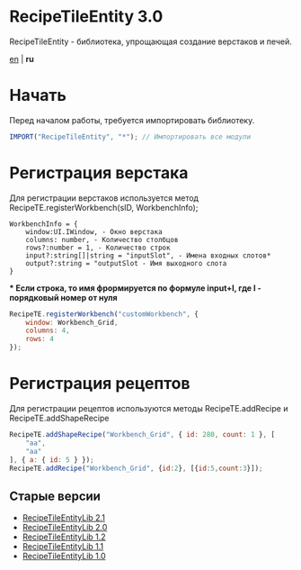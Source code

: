 # RecipeTileEntity 3.0
RecipeTileEntity - библиотека, упрощающая создание верстаков и печей.

[en](https://github.com/Wolf-Team/RecipeTileEntity/blob/main/README.md) | **ru**

# Начать
Перед началом работы, требуется импортировать библиотеку.
``` js
IMPORT("RecipeTileEntity", "*"); // Импортировать все модули
```

# Регистрация верстака
Для регистрации верстаков используется метод RecipeTE.registerWorkbench(sID, WorkbenchInfo);
```
WorkbenchInfo = {
    window:UI.IWindow, - Окно верстака
    columns: number, - Количество столбцов
    rows?:number = 1, - Количество строк
    input?:string[]|string = "inputSlot", - Имена входных слотов*
    output?:string = "outputSlot - Имя выходного слота
}
```
**\* Если строка, то имя фрормируется по формуле input+I, где I - порядковый номер от нуля**

```js
RecipeTE.registerWorkbench("customWorkbench", {
    window: Workbench_Grid,
    columns: 4,
    rows: 4
});
```

# Регистрация рецептов
Для регистрации рецептов используются методы RecipeTE.addRecipe и RecipeTE.addShapeRecipe
```js
RecipeTE.addShapeRecipe("Workbench_Grid", { id: 280, count: 1 }, [
    "aa",
    "aa"
], { a: { id: 5 } });
RecipeTE.addRecipe("Workbench_Grid", {id:2}, [{id:5,count:3}]);
```
 
## Старые версии
* [RecipeTileEntityLib 2.1](https://github.com/Wolf-Team/Libraries/blob/master/RecipeTileEntityLib.js)
* [RecipeTileEntityLib 2.0](https://github.com/Wolf-Team/Libraries/blob/e88db1ef28352867ed661e4ae3589e2a5c952aca/RecipeTileEntityLib.js)
* [RecipeTileEntityLib 1.2](https://github.com/Wolf-Team/Libraries/blob/d95d572b0692c3fa0aa770dc354f5d374999b8cf/RecipeTileEntityLib.js)
* [RecipeTileEntityLib 1.1](https://github.com/Wolf-Team/Libraries/blob/d3667ec852a31bbcb0a456c46dbaf06cf83bcc35/RecipeTileEntityLib.js)
* [RecipeTileEntityLib 1.0](https://github.com/Wolf-Team/Libraries/blob/cabfc1f465699e87ef1081defa21ef662456d8d5/RecipeTileEntityLib.js)
